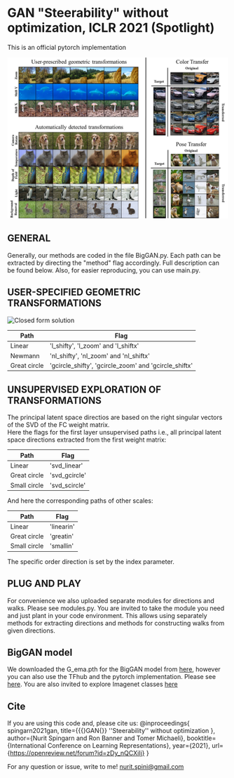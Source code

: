 
# GAN "Steerability" without optimization, ICLR 2021 (Spotlight)
This is an official pytorch implementation

![logo](teaser.jpg)

## GENERAL

Generally, our methods are coded in the file BigGAN.py. Each path can be extracted by directing the "method" flag accordingly. Full description can be found below.
Also, for easier reproducing, you can use main.py.

## USER-SPECIFIED GEOMETRIC TRANSFORMATIONS

![Closed form solution ](https://github.com/nsping13/GAN-Steerability-without-optimization/blob/main/User%20Specified.jpg)

Path | Flag
------------ | -------------
Linear  | 'l_shifty', 'l_zoom' and 'l_shiftx'
Newmann  |  'nl_shifty', 'nl_zoom' and 'nl_shiftx'
Great circle | 'gcircle_shifty', 'gcircle_zoom' and 'gcircle_shiftx'


## UNSUPERVISED EXPLORATION OF TRANSFORMATIONS
The principal latent space directios are based on the right singular vectors of the SVD of the FC weight matrix.  
Here the flags for the first layer unsupervised paths i.e., all principal latent space directions extracted from the first weight matrix:

Path | Flag
------------ | -------------
Linear  | 'svd_linear'
Great circle | 'svd_gcircle'
Small circle | 'svd_scircle'

And here the corresponding paths of other scales:

Path | Flag
------------ | -------------
Linear  | 'linearin'
Great circle | 'greatin'
Small circle | 'smallin'

The specific order direction is set by the index parameter. 

## PLUG AND PLAY  

For convenience we also uploaded separate modules for directions and walks. Please see modules.py. 
You are invited to take the module you need and just plant in your code environment. This allows using separately methods for extracting directions and methods for constructing walks from given directions.

## BigGAN model 
We downloaded the G_ema.pth for the BigGAN model from [here](https://drive.google.com/drive/u/0/folders/1ak7yc1xcDK6lmPH7-DvJ4-rHYmAeqhSw?ths=true), however you can also use the TFhub and the pytorch implementation. Please see [here](https://github.com/ajbrock/BigGAN-PyTorch). 
You are also invited to explore Imagenet classes [here](https://gist.github.com/yrevar/942d3a0ac09ec9e5eb3a)

## Cite
If you are using this code and, please cite us:
@inproceedings{
spingarn2021gan,
title={{\{}GAN{\}} ''Steerability'' without optimization },
author={Nurit Spingarn and Ron Banner and Tomer Michaeli},
booktitle={International Conference on Learning Representations},
year={2021},
url={https://openreview.net/forum?id=zDy_nQCXiIj}
}


For any question or issue, write to me!
nurit.spini@gmail.com


